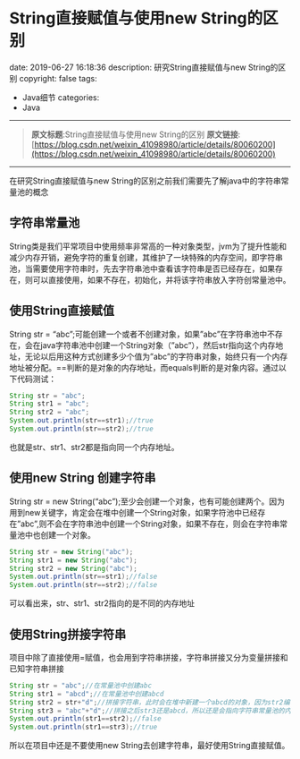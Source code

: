 #   String直接赋值与使用new String的区别
date: 2019-06-27 16:18:36
description: 研究String直接赋值与new String的区别
copyright: false
tags:
- Java细节
categories:
- Java
---

>   **原文标题**:String直接赋值与使用new String的区别
>   **原文链接**:[https://blog.csdn.net/weixin_41098980/article/details/80060200](https://blog.csdn.net/weixin_41098980/article/details/80060200)

-----------------------

在研究String直接赋值与new String的区别之前我们需要先了解java中的字符串常量池的概念

##  字符串常量池
String类是我们平常项目中使用频率非常高的一种对象类型，jvm为了提升性能和减少内存开销，避免字符的重复创建，其维护了一块特殊的内存空间，即字符串池，当需要使用字符串时，先去字符串池中查看该字符串是否已经存在，如果存在，则可以直接使用，如果不存在，初始化，并将该字符串放入字符创常量池中。

##  使用String直接赋值
String str = “abc”;可能创建一个或者不创建对象，如果”abc”在字符串池中不存在，会在java字符串池中创建一个String对象（”abc”），然后str指向这个内存地址，无论以后用这种方式创建多少个值为”abc”的字符串对象，始终只有一个内存地址被分配。==判断的是对象的内存地址，而equals判断的是对象内容。通过以下代码测试：
```java
String str = "abc";
String str1 = "abc";
String str2 = "abc";
System.out.println(str==str1);//true
System.out.println(str==str2);//true
```
也就是str、str1、str2都是指向同一个内存地址。

##  使用new String 创建字符串
String str = new String(“abc”);至少会创建一个对象，也有可能创建两个。因为用到new关键字，肯定会在堆中创建一个String对象，如果字符池中已经存在”abc”,则不会在字符串池中创建一个String对象，如果不存在，则会在字符串常量池中也创建一个对象。
```java
String str = new String("abc");
String str1 = new String("abc");
String str2 = new String("abc");
System.out.println(str==str1);//false
System.out.println(str==str2);//false
```
可以看出来，str、str1、str2指向的是不同的内存地址

##  使用String拼接字符串
项目中除了直接使用=赋值，也会用到字符串拼接，字符串拼接又分为变量拼接和已知字符串拼接
```java
String str = "abc";//在常量池中创建abc
String str1 = "abcd";//在常量池中创建abcd
String str2 = str+"d";//拼接字符串，此时会在堆中新建一个abcd的对象，因为str2编译之前是未知的
String str3 = "abc"+"d";//拼接之后str3还是abcd，所以还是会指向字符串常量池的内存地址
System.out.println(str1==str2);//false
System.out.println(str1==str3);//true
```
所以在项目中还是不要使用new String去创建字符串，最好使用String直接赋值。
